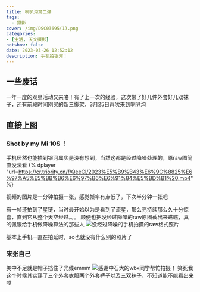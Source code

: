 ```yaml
---
title: 喇叭沟第二弹
tags:
  - 摄影
cover: /img/DSC03695(1).png
categories:
- [生活, 天文摄影]
notshow: false
date: 2023-03-26 12:52:12
description: 手机拍银河！
---
```

## 一些废话
一年一度的观星活动又来咯！有了上一次的经验，这次带了好几件外套好几双袜子，还有前段时间刚买的新三脚架，3月25日再次来到喇叭沟

## 直接上图
### Shot by my Mi 10S ！
手机居然也能拍到银河属实是没有想到，当然这都是经过降噪处理的，原raw图简直没法看
{% dplayer "url=https://cr.triority.cn/f/QeeCl/2023%E5%B9%B43%E6%9C%8825%E6%97%A5%E5%BB%B6%E6%97%B6%E6%91%84%E5%BD%B1%20.mp4" %}

视频的图片是一分钟拍摄一张，感觉帧率有点低了，下次半分钟一张吧

有一帧还拍到了星链，当时最开始以为是看到了流星，那么亮持续那么久十分惊喜，直到它从整个天空经过。。。
顺便也把没经过降噪的raw原图截出来瞧瞧，真的佩服给手机做降噪算法的那些人
![没经过降噪的手机拍摄的raw格式照片](QQ截图20230410133010.png)

基本上手机一直在拍延时，so也就没有什么别的照片了

### 来张自己
美中不足就是帽子挡住了光线emmm
![感谢中石大的wbx同学帮忙拍摄！](https://cr.triority.cn/f/3LQSp/DSC03695.png)
笑死我这个时候其实穿了三个外套衣服两个外套裤子以及三双袜子，不知道能不能看出来哎